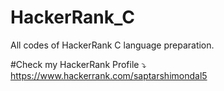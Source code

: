 # HackerRank_C
All codes of HackerRank C language preparation.

#Check my HackerRank Profile ⤵️
https://www.hackerrank.com/saptarshimondal5
